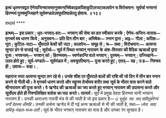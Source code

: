 **इत्थं धृतभगवद्व्रत ऐणेयाजिनवाससानुसवनाभिषेकाद्र्रकपिशकुटिलजटाकलापेन च विरोचमान:** **सूर्यर्चा भगवन्तं हिरण्मयं पुरुषमुज्जिहाने सूर्यमण्डलेऽवयुपतिष्ठन्नेतदु होवाच. ॥ १३॥** 

शब्दार्थ **** 

**इत्थम्—** **इस प्रकार** **; धृत-भगवत्-व्रत:—** **भगवान् की सेवा का व्रत स्वीकार करके** **; ऐणेय-अजिन-वासस—** **मृगचर्म वष धारण** **किये** **; अनुसवन—** **प्रति दिन तीन बार** **; अभिषेक—** **स्नान द्वारा** **; अद्र्र—** **गीला** **; कपिश—** **भूरा** **; कुटिल-जटा—** **घुँघराले केशों की** **जटा** **; कलापेन—** **समूह से** **; च—** **तथा** **; विरोचमान:—** **अत्यन्त सुन्दर ढंग से सजाई गई** **; सूर्यर्चा—** **सूर्य में स्थित भगवान् नारायण** **के अंश-विस्तार की वैदिक ऋचाओं द्वारा पूजा** **; भगवन्तम्—** **भगवान् को** **; हिरण्मयम्—** **स्वर्णकान्ति वाले भगवान्** **; पुरुषम्—** **भगवान्** **; उज्जिहाने—** **उदय होते हुए** **; सूर्य-मण्डले—** **सूर्यमंडल में** **; अवयुपतिष्ठन्—** **पूजा करते हुए** **; एतत्—** **यह** **; उ ह—** **निश्चय ही** **;** **उवाच—** **कहा।** **.** 

**महाराज भरत अत्यन्त सुन्दर लग रहे थे। उनके शीश पर घुँघराले बालों की राशि थी जो दिन** **में तीन बार स्नान करने से गीली थी। वे मृगचर्म धारण करते और स्वॢणम तेजोमय शरीर तथा** **सूर्य के भीतर वास करने वाले श्रीनारायण की पूजा करते। वे ऋग्वेद की ऋचाओं का जप करते** **हुए भगवान् नारायण की उपासना करते और सूर्योदय होते ही निश्नलिखित श्लोक का पाठ** **करते।** **तात्पर्य :** सूर्य में प्रमुख देवता हिरण्मय यानी भगवान् नारायण हैं। उनकी आराधना गायत्री मंत्र से की जाती है जो इस प्रकार है— *ú भूर्भुव: स्व: तत् सवितुर्वरेण्यं भर्गो देवस्य धीमहि।* उनकी अर्चना ऋग्वेद में दी गई अन्य ऋचाओं से भी की जाती है, यथा— *ध्येय: सदा सवितृ-मंडल-मध्य-वर्ती।* सूर्य के भीतर भगवान् नारायण का वास है और उनका रंग सुनहरा है।  
